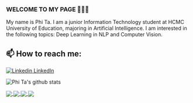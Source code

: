 ### WELCOME TO MY PAGE 👋👋👋
My name is Phi Ta. I am a junior Information Technology student at HCMC University of Education, majoring in Artificial Intelligence. I am interested in the following topics: Deep Learning in NLP and Computer Vision.<br>
## 📫 How to reach me: 

[![Linkedin](https://i.stack.imgur.com/gVE0j.png) LinkedIn](https://www.linkedin.com/in/phi-ta-cong/)


![Phi Ta's github stats](https://github-readme-stats-git-masterrstaa-rickstaa.vercel.app/api?username=phitc163&show_icons=true&theme=tokyonight&hide=contribs,prs,issues)

<a href="https://github.com/phitc163/detecting_vietnamese_sign_language">
  <!-- Change the `github-readme-stats.anuraghazra1.vercel.app` to `github-readme-stats.vercel.app`  -->
  <img align="center" src="https://github-readme-stats.anuraghazra1.vercel.app/api/pin/?username=phitc163&repo=detecting_vietnamese_sign_language&theme=radical" />
</a>    
<a href="https://github.com/phitc163/risk-evaluation-of-tweets-bert-baseline">
  <!-- Change the `github-readme-stats.anuraghazra1.vercel.app` to `github-readme-stats.vercel.app`  -->
  <img align="center" src="https://github-readme-stats.anuraghazra1.vercel.app/api/pin/?username=phitc163&repo=risk-evaluation-of-tweets-bert-baseline&theme=merko" />
</a>

<a href="https://github.com/phitc163/detecting_mental_illness">
  <!-- Change the `github-readme-stats.anuraghazra1.vercel.app` to `github-readme-stats.vercel.app`  -->
  <img align="center" src="https://github-readme-stats.anuraghazra1.vercel.app/api/pin/?username=phitc163&repo=detecting_mental_illness&theme=gruvbox" />
</a>    
<a href="https://github.com/phitc163/svm_risk_evaluation/">
  <!-- Change the `github-readme-stats.anuraghazra1.vercel.app` to `github-readme-stats.vercel.app`  -->
  <img align="center" src="https://github-readme-stats.anuraghazra1.vercel.app/api/pin/?username=phitc163&repo=svm_risk_evaluation&theme=dark" />
</a>
